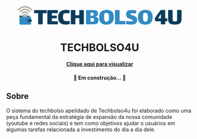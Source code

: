 <h2 align= "center" >
<div align= "center">
    <img src="./src/img/wallet_logo.svg" alt="Logo" height= "50px"></img>
    <img src="./src/img/text_logo.svg" alt="Logo" height= "40px";></img>
    <img src="./src/img/4u.svg" alt="Logo" height= "40px"></img>
</div>
</h2>
<h1 align= "center">TECHBOLSO4U </h1>
<h4 align= "center" ><a href="https://anaassuncao.github.io/react-wallet/" >Clique aqui para visualizar</a></h4>

<h4 align="center"> 
🚧  Em construção...  🚧
</h4>

## Sobre
O sistema do techbolso apelidado de Techbolso4u foi elaborado como uma peça fundamental da estratégia de
expansão da nossa comunidade (youtube e redes sociais) e tem como objetivos ajudar o usuários em algumas
tarefas relacionada a investimento do dia a dia dele. 
